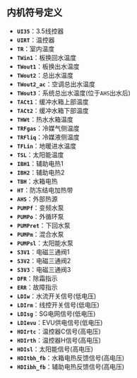 <!-- 注意事项 -->
<!-- 起始分级标题：##（二级标题） -->

## 内机符号定义

- **`UI35`**：3.5线控器
- **`UIRT`**：温控器
- **`TR`**：室内温度
- **`TWin1`**：板换回水温度
- **`TWout1`**：板换出水温度
- **`TWout2`**：总出水温度
- **`TWout2_ac`**：空调总出水温度
- **`TWout3`**：系统总出水温度(位于`AHS`出水后)
- **`TACt1`**：缓冲水箱上部温度
- **`TACt2`**：缓冲水箱下部温度
- **`THWt`**：热水水箱温度
- **`TRFgas`**：冷媒气侧温度
- **`TRFliq`**：冷媒液侧温度
- **`TFLin`**：地暖进水温度
- **`TSL`**：太阳能温度
- **`IBH1`**：辅助电热1
- **`IBH2`**：辅助电热2
- **`TBH`**：水箱电热
- **`HT`**：防冻结电加热带
- **`AHS`**：外部热源
- **`PUMPf`**：变频水泵
- **`PUMPo`**：外循环泵
- **`PUMPret`**：下回水泵
- **`PUMPm`**：混合水泵
- **`PUMPsl`**：太阳能水泵
- **`S3V1`**：电磁三通阀1
- **`S3V2`**：电磁三通阀2
- **`S3V3`**：电磁三通阀3
- **`DFR`**：除霜指示
- **`ERR`**：故障指示
- **`LDIw`**：水流开关信号(低电压)
- **`LDIrm`**：线控开关信号(低电压)
- **`LDIsg`**：SG电网信号(低电压)
- **`LDIevu`**：EVU供电信号(低电压)
- **`HDIrtc`**：温控器C信号(高电压)
- **`HDIrth`**：温控器H信号(高电压)
- **`HDIsl`**：太阳能信号(高电压)
- **`HDItbh_fb`**：水箱电热反馈信号(高电压)
- **`HDIibh_fb`**：辅助电热反馈信号(高电压)
